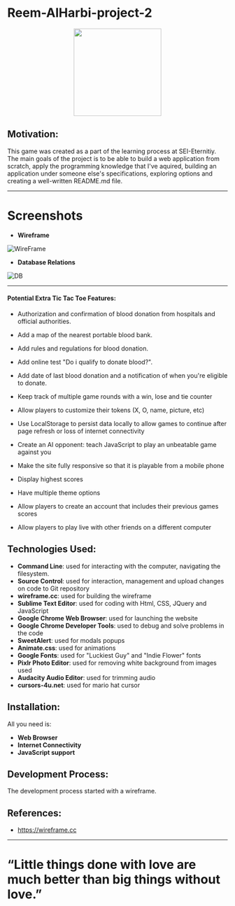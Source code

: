 # Reem-AlHarbi-project-2

<p align="center">
<img src="https://s3.gifyu.com/images/heartbeat-1s-200px.gif" width=200 align=center>
</p>

## Motivation:

This game was created as a part of the learning process at SEI-Eternitiy. The main goals of the project is to be able to build a web application from scratch, apply the programming knowledge that I've aquired, building an application under someone else's specifications, exploring options and creating a well-written README.md file.

---
# Screenshots
- **Wireframe**

![WireFrame](https://i.postimg.cc/rmhpTFCJ/Screenshot-from-2019-07-21-12-15-18.png)

- **Database Relations**

![DB](https://i.postimg.cc/RF33Ph90/Screenshot-from-2019-07-21-11-59-07.jpg)

---

#### Potential Extra Tic Tac Toe Features:

- Authorization and confirmation of blood donation from hospitals and official authorities.
- Add a map of the nearest portable blood bank.
- Add rules and regulations for blood donation.
- Add online test "Do i qualify to donate blood?".
- Add date of last blood donation and a notification of when you're eligible to donate.

- Keep track of multiple game rounds with a win, lose and tie counter
- Allow players to customize their tokens (X, O, name, picture, etc)
- Use LocalStorage to persist data locally to allow games to continue after page refresh or loss of internet connectivity
- Create an AI opponent: teach JavaScript to play an unbeatable game against you
- Make the site fully responsive so that it is playable from a mobile phone
- Display highest scores
- Have multiple theme options
- Allow players to create an account that includes their previous games scores
- Allow players to play live with other friends on a different computer 

## Technologies Used:
- **Command Line**: used for interacting with the computer, navigating the filesystem.
- **Source Control**: used for interaction, management and upload changes on code to Git repository
- **wireframe.cc**: used for building the wireframe
- **Sublime Text Editor**: used for coding with Html, CSS, JQuery and JavaScript
- **Google Chrome Web Browser**: used for launching the website
- **Google Chrome Developer Tools**: used to debug and solve problems in the code
- **SweetAlert**: used for modals popups
- **Animate.css**: used for animations
- **Google Fonts**: used for "Luckiest Guy" and "Indie Flower" fonts
- **Pixlr Photo Editor**: used for removing white background from images used
- **Audacity Audio Editor**: used for trimming audio 
- **cursors-4u.net**: used for mario hat cursor

## Installation:
All you need is:
- **Web Browser**
- **Internet Connectivity**
- **JavaScript support**

## Development Process:
The development process started with a wireframe. 

## References:
- https://wireframe.cc

---

<h1>“Little things done with love are much better than big things without love.”</h1>
